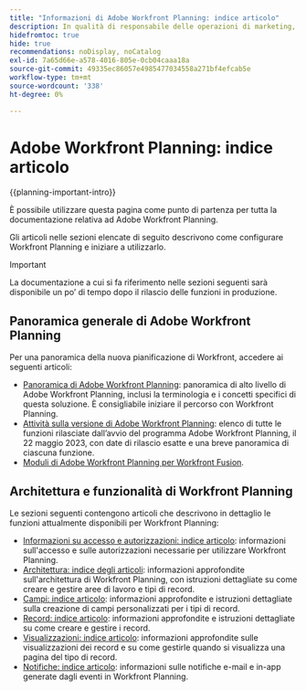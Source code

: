 ```yaml
---
title: "Informazioni di Adobe Workfront Planning: indice articolo"
description: In qualità di responsabile delle operazioni di marketing, puoi utilizzare Adobe Workfront Planning per organizzare il lavoro nel ciclo di vita di marketing per tutti i team. Gli articoli in questa sezione descrivono come configurare le funzionalità di pianificazione e come iniziare a utilizzarle come parte delle operazioni di gestione delle campagne.
hidefromtoc: true
hide: true
recommendations: noDisplay, noCatalog
exl-id: 7a65d66e-a578-4016-805e-0cb04caaa18a
source-git-commit: 49335ec86057e4985477034558a271bf4efcab5e
workflow-type: tm+mt
source-wordcount: '338'
ht-degree: 0%

---
```


# Adobe Workfront Planning: indice articolo

<!--
title: Adobe Maestro 
description: As a marketing operations leader, you can use Adobe Maestro to organize work across the marketing lifecycle for all your teams. The articles in this section describe how you can configure Maestro and how you can start using its capabilities as part of your campaign management operations. 
hidefromtoc: yes
author: Alina
feature: Work Management
role: User, Admin
hide: yes
-->

<!--update the metadata with real information when making this avilable in TOC and in the left nav-->

<!-- update the title to "Article index" when we get out of beta and we inhide this article-->

<!--remove the video at open beta or before-->

{{planning-important-intro}}

È possibile utilizzare questa pagina come punto di partenza per tutta la documentazione relativa ad Adobe Workfront Planning.

Gli articoli nelle sezioni elencate di seguito descrivono come configurare Workfront Planning e iniziare a utilizzarlo.

>[!IMPORTANT]
>
>La documentazione a cui si fa riferimento nelle sezioni seguenti sarà disponibile un po’ di tempo dopo il rilascio delle funzioni in produzione.

## Panoramica generale di Adobe Workfront Planning

Per una panoramica della nuova pianificazione di Workfront, accedere ai seguenti articoli:

<!--update the video when we have something better, especially after Open Beta - remove it-->

<!--* [View a video demonstration of Adobe Maestro](https://video.tv.adobe.com/v/3424253/){target=_blank}-->

* [Panoramica di Adobe Workfront Planning](maestro-overview.md): panoramica di alto livello di Adobe Workfront Planning, inclusi la terminologia e i concetti specifici di questa soluzione. È consigliabile iniziare il percorso con Workfront Planning.
* [Attività sulla versione di Adobe Workfront Planning](/help/quicksilver/maestro/release-activity.md): elenco di tutte le funzioni rilasciate dall’avvio del programma Adobe Workfront Planning, il 22 maggio 2023, con date di rilascio esatte e una breve panoramica di ciascuna funzione.
* [Moduli di Adobe Workfront Planning per Workfront Fusion](/help/quicksilver/workfront-fusion/apps-and-their-modules/workfront-planning-modules.md).

## Architettura e funzionalità di Workfront Planning

Le sezioni seguenti contengono articoli che descrivono in dettaglio le funzioni attualmente disponibili per Workfront Planning:

* [Informazioni su accesso e autorizzazioni: indice articolo](/help/quicksilver/maestro/access/access-information.md): informazioni sull&#39;accesso e sulle autorizzazioni necessarie per utilizzare Workfront Planning.
* [Architettura: indice degli articoli](/help/quicksilver/maestro/architecture/architecture-information.md): informazioni approfondite sull&#39;architettura di Workfront Planning, con istruzioni dettagliate su come creare e gestire aree di lavoro e tipi di record.
* [Campi: indice articolo](/help/quicksilver/maestro/fields/fields-information.md): informazioni approfondite e istruzioni dettagliate sulla creazione di campi personalizzati per i tipi di record.
* [Record: indice articolo](/help/quicksilver/maestro/records/records-information.md): informazioni approfondite e istruzioni dettagliate su come creare e gestire i record.
* [Visualizzazioni: indice articolo](/help/quicksilver/maestro/views/views-information.md): informazioni approfondite sulle visualizzazioni dei record e su come gestirle quando si visualizza una pagina del tipo di record.
* [Notifiche: indice articolo](/help/quicksilver/maestro/notifications/notifications-information.md): informazioni sulle notifiche e-mail e in-app generate dagli eventi in Workfront Planning.

